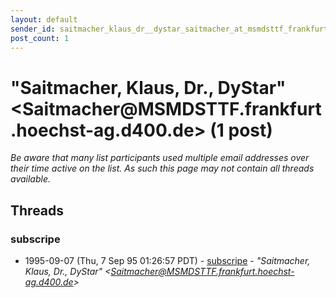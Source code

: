 ```yaml
---
layout: default
sender_id: saitmacher_klaus_dr__dystar_saitmacher_at_msmdsttf_frankfurt_hoechstag_d400_de_
post_count: 1
---
```


# "Saitmacher, Klaus, Dr., DyStar"      <Saitmacher<span>@</span>MSMDSTTF.frankfurt.hoechst-ag.d400.de> (1 post)

_Be aware that many list participants used multiple email addresses over their time active on the list. As such this page may not contain all threads available._

## Threads

### subscripe
+ 1995-09-07 (Thu, 7 Sep 95 01:26:57 PDT) - [subscripe](/archive/1995/09/e099395863a7a677b02f7d084ef0149cb01a9de22db4aef4c08b562427296985) - _"Saitmacher, Klaus, Dr., DyStar"      \<Saitmacher@MSMDSTTF.frankfurt.hoechst-ag.d400.de\>_


